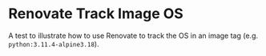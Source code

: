 # Renovate Track Image OS

A test to illustrate how to use Renovate to track the OS in an image tag (e.g. `python:3.11.4-alpine3.18`).
